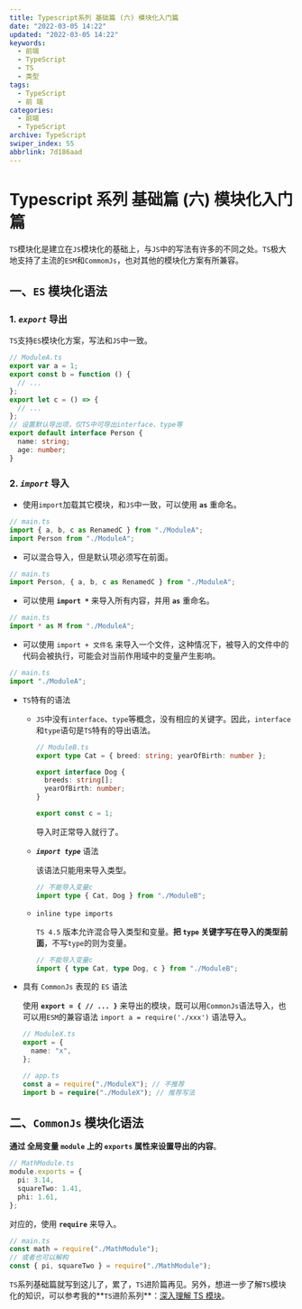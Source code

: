 ```yaml
---
title: Typescript系列 基础篇 (六) 模块化入门篇
date: "2022-03-05 14:22"
updated: "2022-03-05 14:22"
keywords:
  - 前端
  - TypeScript
  - TS
  - 类型
tags:
  - TypeScript
  - 前 端
categories:
  - 前端
  - TypeScript
archive: TypeScript
swiper_index: 55
abbrlink: 7d186aad
---
```


# Typescript 系列 基础篇 (六) 模块化入门篇

`TS`模块化是建立在`JS`模块化的基础上，与`JS`中的写法有许多的不同之处。`TS`极大地支持了主流的`ESM`和`CommomJs`，也对其他的模块化方案有所兼容。

## 一、`ES` 模块化语法

### 1. _`export`_ 导出

`TS`支持`ES`模块化方案，写法和`JS`中一致。

```typescript
// ModuleA.ts
export var a = 1;
export const b = function () {
  // ...
};
export let c = () => {
  // ...
};
// 设置默认导出项，仅TS中可导出interface、type等
export default interface Person {
  name: string;
  age: number;
}
```

### 2. _`import`_ 导入

- 使用`import`加载其它模块，和`JS`中一致，可以使用 **`as`** 重命名。

```typescript
// main.ts
import { a, b, c as RenamedC } from "./ModuleA";
import Person from "./ModuleA";
```

- 可以混合导入，但是默认项必须写在前面。

```typescript
// main.ts
import Person, { a, b, c as RenamedC } from "./ModuleA";
```

- 可以使用 **`import *`** 来导入所有内容，并用 **`as`** 重命名。

```typescript
// main.ts
import * as M from "./ModuleA";
```

- 可以使用 `import + 文件名` 来导入一个文件，这种情况下，被导入的文件中的代码会被执行，可能会对当前作用域中的变量产生影响。

```typescript
// main.ts
import "./ModuleA";
```

- `TS`特有的语法

  - `JS`中没有`interface`、`type`等概念，没有相应的关键字。因此，`interface`和`type`语句是`TS`特有的导出语法。

    ```typescript
    // ModuleB.ts
    export type Cat = { breed: string; yearOfBirth: number };

    export interface Dog {
      breeds: string[];
      yearOfBirth: number;
    }

    export const c = 1;
    ```

    导入时正常导入就行了。

  - **_`import type`_** 语法

    该语法只能用来导入类型。

    ```typescript
    // 不能导入变量c
    import type { Cat, Dog } from "./ModuleB";
    ```

  - `inline type imports`

    `TS 4.5` 版本允许混合导入类型和变量。**把 `type` 关键字写在导入的类型前面**，不写`type`的则为变量。

    ```typescript
    // 不能导入变量c
    import { type Cat, type Dog, c } from "./ModuleB";
    ```

- 具有 `CommonJs` 表现的 `ES` 语法

  使用 **`export = { // ... }`** 来导出的模块，既可以用`CommonJs`语法导入，也可以用`ESM`的兼容语法 `import a = require('./xxx')` 语法导入。

  ```typescript
  // ModuleX.ts
  export = {
    name: "x",
  };

  // app.ts
  const a = require("./ModuleX"); // 不推荐
  import b = require("./ModuleX"); // 推荐写法
  ```

## 二、`CommonJs` 模块化语法

**通过 全局变量 `module` 上的 `exports` 属性来设置导出的内容**。

```typescript
// MathModule.ts
module.exports = {
  pi: 3.14,
  squareTwo: 1.41,
  phi: 1.61,
};
```

对应的，使用 **`require`** 来导入。

```typescript
// main.ts
const math = require("./MathModule");
// 或者也可以解构
const { pi, squareTwo } = require("./MathModule");
```

`TS`系列基础篇就写到这儿了，累了，`TS`进阶篇再见。另外，想进一步了解`TS`模块化的知识，可以参考我的**`TS`进阶系列**：[深入理解 TS 模块](https://juejin.cn/post/7080089003113840670)。
